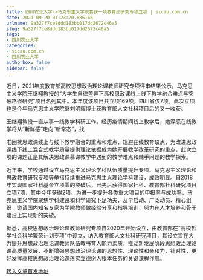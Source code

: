 ```yaml
---
title: 四川农业大学->马克思主义学院喜获一项教育部研究专项立项 | sicau.com.cn
date: 2021-09-20 01:23:20.686166
urlname: 9a327f7ce8ddd183bb017dd2672c46a5
slug: 9a327f7ce8ddd183bb017dd2672c46a5
tags: 
- 四川农业大学
categories:
- sicau.com.cn
- 四川农业大学
authorbox: false
sidebar: false
---
```

近日，2021年度教育部高校思想政治理论课教师研究专项评审结果公示，马克思主义学院王继翔教授的“大学生自律差异下高校思政课线上线下教学融合难点与突破路径研究”项目名列其中。本年度该项目共立项169项，四川省仅7项。此次立项也是今年马克思主义学院继刘明辉博士获教育部人文社科项目后的又一收获。

王继翔教授一直从事一线教学科研工作。经历疫情期间线上教学后，她深感在线教学将从“新鲜感”走向“新常态”，找
<!--more-->
准困扰思政课线上与线下教学融合的重点和难点，规避在线教育缺点，为改进思政课线下线上混合式教学质量提供理论依据成为她开展教学改革研究的重点，此次立项的课题正是其解决思政课慕课教学中遇到的教学难点和棘手问题的教学探索。

近年来，学校通过设立马克思主义理论学科队伍质量提升专项、马克思主义理论和思政教育研究专项等举措持续推进马克思主义理论学科建设，成效明显。自2018年实现国家社科基金立项零的突破后，已先后获得国家社科、教育部社科研究项目立项7项，其中今年获得2项。为进一步提升各类重大项目的申报率与成功率，马克思主义学院聚焦学科建设和科学研究下足功夫，及早启动、广泛动员、精心组织，邀请国内知名专家为学院教师做经验分享和指导培训，努力在人才培养和骨干建设上实现新的突破。

据悉，高校思想政治理论课教师研究专项自2020年开始设立，由教育部在“高校哲学社会科学繁荣计划专项”中设立，纳入教育部人文社科研究项目，其设立旨在大力提升思想政治理论课教师队伍教书育人能力素质，推动新发展阶段思想政治理论课高质量发展，不断增强思想政治理论课的思想性、理论性和亲和力、针对性，更好发挥高校思想政治理论课落实立德树人根本任务的关键课程作用。



[转入文章首发地址](https://news.sicau.edu.cn/info/1078/64572.htm)